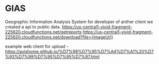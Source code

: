 # GIAS
Geographic Information Analysis System
for developer of anther client we created a api to public data.
https://us-central1-vivid-fragment-225620.cloudfunctions.net/getreports
https://us-central1-vivid-fragment-225620.cloudfunctions.net/download?file={imageUrl}

example web client for upload - https://avishome.github.io/%D7%98%D7%95%D7%A4%D7%A1%20%D7%93%D7%99%D7%95%D7%95%D7%97.html
